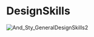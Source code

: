 # DesignSkills

![And_Sty_GeneralDesignSkills2](https://user-images.githubusercontent.com/113012114/197774795-2c0ee90f-9859-4dae-b6ea-d87cab78981b.png)
